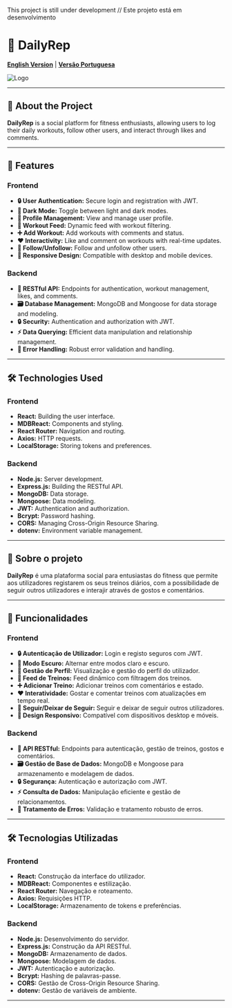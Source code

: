 This project is still under development // Este projeto está em desenvolvimento
# 📅 DailyRep

**[English Version](#english-version)** | **[Versão Portuguesa](#versao-portuguesa)**

![Logo](https://via.placeholder.com/150)

---

## 🚀 **About the Project** <a name="english-version"></a>

**DailyRep** is a social platform for fitness enthusiasts, allowing users to log their daily workouts, follow other users, and interact through likes and comments.

---

## 🌟 **Features**

### **Frontend**

- **🔒 User Authentication:** Secure login and registration with JWT.
- **🌙 Dark Mode:** Toggle between light and dark modes.
- **👤 Profile Management:** View and manage user profile.
- **📜 Workout Feed:** Dynamic feed with workout filtering.
- **➕ Add Workout:** Add workouts with comments and status.
- **❤️ Interactivity:** Like and comment on workouts with real-time updates.
- **🔄 Follow/Unfollow:** Follow and unfollow other users.
- **📱 Responsive Design:** Compatible with desktop and mobile devices.

### **Backend**

- **🔗 RESTful API:** Endpoints for authentication, workout management, likes, and comments.
- **🗃️ Database Management:** MongoDB and Mongoose for data storage and modeling.
- **🔒 Security:** Authentication and authorization with JWT.
- **⚡ Data Querying:** Efficient data manipulation and relationship management.
- **🚧 Error Handling:** Robust error validation and handling.

---

## 🛠️ **Technologies Used**

### **Frontend**

- **React:** Building the user interface.
- **MDBReact:** Components and styling.
- **React Router:** Navigation and routing.
- **Axios:** HTTP requests.
- **LocalStorage:** Storing tokens and preferences.

### **Backend**

- **Node.js:** Server development.
- **Express.js:** Building the RESTful API.
- **MongoDB:** Data storage.
- **Mongoose:** Data modeling.
- **JWT:** Authentication and authorization.
- **Bcrypt:** Password hashing.
- **CORS:** Managing Cross-Origin Resource Sharing.
- **dotenv:** Environment variable management.

---


## 🚀 **Sobre o projeto** <a name="versao-portuguesa"></a>

**DailyRep** é uma plataforma social para entusiastas do fitness que permite aos utilizadores registarem os seus treinos diários, com a possibilidade de seguir outros utilizadores e interajir através de gostos e comentários.

---

## 🌟 **Funcionalidades**

### **Frontend**

- **🔒 Autenticação de Utilizador:** Login e registo seguros com JWT.
- **🌙 Modo Escuro:** Alternar entre modos claro e escuro.
- **👤 Gestão de Perfil:** Visualização e gestão do perfil do utilizador.
- **📜 Feed de Treinos:** Feed dinâmico com filtragem dos treinos.
- **➕ Adicionar Treino:** Adicionar treinos com comentários e estado.
- **❤️ Interatividade:** Gostar e comentar treinos com atualizações em tempo real.
- **🔄 Seguir/Deixar de Seguir:** Seguir e deixar de seguir outros utilizadores.
- **📱 Design Responsivo:** Compatível com dispositivos desktop e móveis.

### **Backend**

- **🔗 API RESTful:** Endpoints para autenticação, gestão de treinos, gostos e comentários.
- **🗃️ Gestão de Base de Dados:** MongoDB e Mongoose para armazenamento e modelagem de dados.
- **🔒 Segurança:** Autenticação e autorização com JWT.
- **⚡ Consulta de Dados:** Manipulação eficiente e gestão de relacionamentos.
- **🚧 Tratamento de Erros:** Validação e tratamento robusto de erros.

---

## 🛠️ **Tecnologias Utilizadas**

### **Frontend**

- **React:** Construção da interface do utilizador.
- **MDBReact:** Componentes e estilização.
- **React Router:** Navegação e roteamento.
- **Axios:** Requisições HTTP.
- **LocalStorage:** Armazenamento de tokens e preferências.

### **Backend**

- **Node.js:** Desenvolvimento do servidor.
- **Express.js:** Construção da API RESTful.
- **MongoDB:** Armazenamento de dados.
- **Mongoose:** Modelagem de dados.
- **JWT:** Autenticação e autorização.
- **Bcrypt:** Hashing de palavras-passe.
- **CORS:** Gestão de Cross-Origin Resource Sharing.
- **dotenv:** Gestão de variáveis de ambiente.

---
